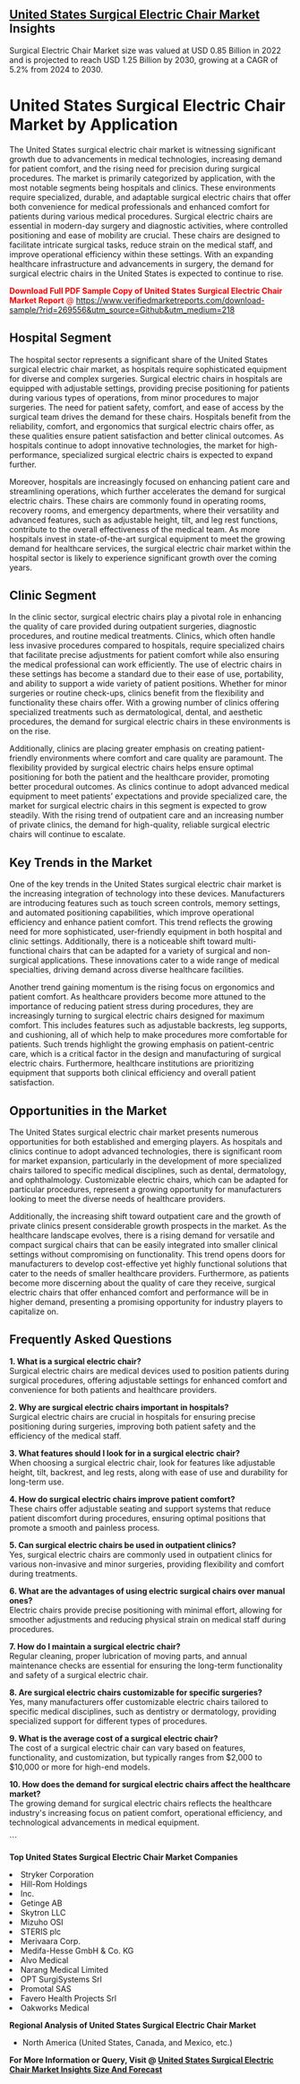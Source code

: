 <h2><a href="https://www.verifiedmarketreports.com/download-sample/?rid=269556&amp;utm_source=Github&amp;utm_medium=218" target="_blank">United States Surgical Electric Chair Market</a> Insights</h2><p>Surgical Electric Chair Market size was valued at USD 0.85 Billion in 2022 and is projected to reach USD 1.25 Billion by 2030, growing at a CAGR of 5.2% from 2024 to 2030.</p><p> <h1>United States Surgical Electric Chair Market by Application</h1> <p>The United States surgical electric chair market is witnessing significant growth due to advancements in medical technologies, increasing demand for patient comfort, and the rising need for precision during surgical procedures. The market is primarily categorized by application, with the most notable segments being hospitals and clinics. These environments require specialized, durable, and adaptable surgical electric chairs that offer both convenience for medical professionals and enhanced comfort for patients during various medical procedures. Surgical electric chairs are essential in modern-day surgery and diagnostic activities, where controlled positioning and ease of mobility are crucial. These chairs are designed to facilitate intricate surgical tasks, reduce strain on the medical staff, and improve operational efficiency within these settings. With an expanding healthcare infrastructure and advancements in surgery, the demand for surgical electric chairs in the United States is expected to continue to rise. <p><span class=""><span style="color: #ff0000;"><strong>Download Full PDF Sample Copy of United States Surgical Electric Chair Market Report</strong> @ </span><a href="https://www.verifiedmarketreports.com/download-sample/?rid=269556&amp;utm_source=Github&amp;utm_medium=218" target="_blank">https://www.verifiedmarketreports.com/download-sample/?rid=269556&amp;utm_source=Github&amp;utm_medium=218</a></span></p></p> <h2>Hospital Segment</h2> <p>The hospital sector represents a significant share of the United States surgical electric chair market, as hospitals require sophisticated equipment for diverse and complex surgeries. Surgical electric chairs in hospitals are equipped with adjustable settings, providing precise positioning for patients during various types of operations, from minor procedures to major surgeries. The need for patient safety, comfort, and ease of access by the surgical team drives the demand for these chairs. Hospitals benefit from the reliability, comfort, and ergonomics that surgical electric chairs offer, as these qualities ensure patient satisfaction and better clinical outcomes. As hospitals continue to adopt innovative technologies, the market for high-performance, specialized surgical electric chairs is expected to expand further. <p>Moreover, hospitals are increasingly focused on enhancing patient care and streamlining operations, which further accelerates the demand for surgical electric chairs. These chairs are commonly found in operating rooms, recovery rooms, and emergency departments, where their versatility and advanced features, such as adjustable height, tilt, and leg rest functions, contribute to the overall effectiveness of the medical team. As more hospitals invest in state-of-the-art surgical equipment to meet the growing demand for healthcare services, the surgical electric chair market within the hospital sector is likely to experience significant growth over the coming years.</p> <h2>Clinic Segment</h2> <p>In the clinic sector, surgical electric chairs play a pivotal role in enhancing the quality of care provided during outpatient surgeries, diagnostic procedures, and routine medical treatments. Clinics, which often handle less invasive procedures compared to hospitals, require specialized chairs that facilitate precise adjustments for patient comfort while also ensuring the medical professional can work efficiently. The use of electric chairs in these settings has become a standard due to their ease of use, portability, and ability to support a wide variety of patient positions. Whether for minor surgeries or routine check-ups, clinics benefit from the flexibility and functionality these chairs offer. With a growing number of clinics offering specialized treatments such as dermatological, dental, and aesthetic procedures, the demand for surgical electric chairs in these environments is on the rise. <p>Additionally, clinics are placing greater emphasis on creating patient-friendly environments where comfort and care quality are paramount. The flexibility provided by surgical electric chairs helps ensure optimal positioning for both the patient and the healthcare provider, promoting better procedural outcomes. As clinics continue to adopt advanced medical equipment to meet patients’ expectations and provide specialized care, the market for surgical electric chairs in this segment is expected to grow steadily. With the rising trend of outpatient care and an increasing number of private clinics, the demand for high-quality, reliable surgical electric chairs will continue to escalate.</p> <h2>Key Trends in the Market</h2> <p>One of the key trends in the United States surgical electric chair market is the increasing integration of technology into these devices. Manufacturers are introducing features such as touch screen controls, memory settings, and automated positioning capabilities, which improve operational efficiency and enhance patient comfort. This trend reflects the growing need for more sophisticated, user-friendly equipment in both hospital and clinic settings. Additionally, there is a noticeable shift toward multi-functional chairs that can be adapted for a variety of surgical and non-surgical applications. These innovations cater to a wide range of medical specialties, driving demand across diverse healthcare facilities.</p> <p>Another trend gaining momentum is the rising focus on ergonomics and patient comfort. As healthcare providers become more attuned to the importance of reducing patient stress during procedures, they are increasingly turning to surgical electric chairs designed for maximum comfort. This includes features such as adjustable backrests, leg supports, and cushioning, all of which help to make procedures more comfortable for patients. Such trends highlight the growing emphasis on patient-centric care, which is a critical factor in the design and manufacturing of surgical electric chairs. Furthermore, healthcare institutions are prioritizing equipment that supports both clinical efficiency and overall patient satisfaction.</p> <h2>Opportunities in the Market</h2> <p>The United States surgical electric chair market presents numerous opportunities for both established and emerging players. As hospitals and clinics continue to adopt advanced technologies, there is significant room for market expansion, particularly in the development of more specialized chairs tailored to specific medical disciplines, such as dental, dermatology, and ophthalmology. Customizable electric chairs, which can be adapted for particular procedures, represent a growing opportunity for manufacturers looking to meet the diverse needs of healthcare providers.</p> <p>Additionally, the increasing shift toward outpatient care and the growth of private clinics present considerable growth prospects in the market. As the healthcare landscape evolves, there is a rising demand for versatile and compact surgical chairs that can be easily integrated into smaller clinical settings without compromising on functionality. This trend opens doors for manufacturers to develop cost-effective yet highly functional solutions that cater to the needs of smaller healthcare providers. Furthermore, as patients become more discerning about the quality of care they receive, surgical electric chairs that offer enhanced comfort and performance will be in higher demand, presenting a promising opportunity for industry players to capitalize on.</p> <h2>Frequently Asked Questions</h2> <p><strong>1. What is a surgical electric chair?</strong><br>Surgical electric chairs are medical devices used to position patients during surgical procedures, offering adjustable settings for enhanced comfort and convenience for both patients and healthcare providers.</p> <p><strong>2. Why are surgical electric chairs important in hospitals?</strong><br>Surgical electric chairs are crucial in hospitals for ensuring precise positioning during surgeries, improving both patient safety and the efficiency of the medical staff.</p> <p><strong>3. What features should I look for in a surgical electric chair?</strong><br>When choosing a surgical electric chair, look for features like adjustable height, tilt, backrest, and leg rests, along with ease of use and durability for long-term use.</p> <p><strong>4. How do surgical electric chairs improve patient comfort?</strong><br>These chairs offer adjustable seating and support systems that reduce patient discomfort during procedures, ensuring optimal positions that promote a smooth and painless process.</p> <p><strong>5. Can surgical electric chairs be used in outpatient clinics?</strong><br>Yes, surgical electric chairs are commonly used in outpatient clinics for various non-invasive and minor surgeries, providing flexibility and comfort during treatments.</p> <p><strong>6. What are the advantages of using electric surgical chairs over manual ones?</strong><br>Electric chairs provide precise positioning with minimal effort, allowing for smoother adjustments and reducing physical strain on medical staff during procedures.</p> <p><strong>7. How do I maintain a surgical electric chair?</strong><br>Regular cleaning, proper lubrication of moving parts, and annual maintenance checks are essential for ensuring the long-term functionality and safety of a surgical electric chair.</p> <p><strong>8. Are surgical electric chairs customizable for specific surgeries?</strong><br>Yes, many manufacturers offer customizable electric chairs tailored to specific medical disciplines, such as dentistry or dermatology, providing specialized support for different types of procedures.</p> <p><strong>9. What is the average cost of a surgical electric chair?</strong><br>The cost of a surgical electric chair can vary based on features, functionality, and customization, but typically ranges from $2,000 to $10,000 or more for high-end models.</p> <p><strong>10. How does the demand for surgical electric chairs affect the healthcare market?</strong><br>The growing demand for surgical electric chairs reflects the healthcare industry's increasing focus on patient comfort, operational efficiency, and technological advancements in medical equipment.</p> ```</p><p><strong>Top United States Surgical Electric Chair Market Companies</strong></p><div data-test-id=""><p><li>Stryker Corporation</li><li> Hill-Rom Holdings</li><li> Inc.</li><li> Getinge AB</li><li> Skytron LLC</li><li> Mizuho OSI</li><li> STERIS plc</li><li> Merivaara Corp.</li><li> Medifa-Hesse GmbH & Co. KG</li><li> Alvo Medical</li><li> Narang Medical Limited</li><li> OPT SurgiSystems Srl</li><li> Promotal SAS</li><li> Favero Health Projects Srl</li><li> Oakworks Medical</li></p><div><strong>Regional Analysis of&nbsp;United States Surgical Electric Chair Market</strong></div><ul><li dir="ltr"><p dir="ltr">North America&nbsp;(United States, Canada, and Mexico, etc.)</p></li></ul><p><strong>For More Information or Query, Visit @&nbsp;</strong><strong><a href="https://www.verifiedmarketreports.com/product/surgical-electric-chair-market/?utm_source=Github&amp;utm_medium=218" target="_blank">United States Surgical Electric Chair Market Insights Size And Forecast</a></strong></p></div>
